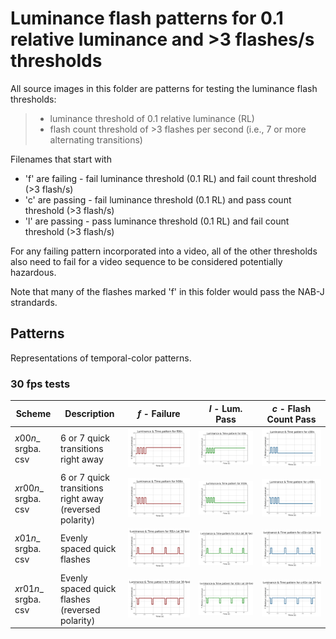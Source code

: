 # Luminance flash patterns for 0.1 relative luminance and >3 flashes/s thresholds
All source images in this folder are patterns for testing the luminance flash thresholds:
> - luminance threshold of 0.1 relative luminance (RL)
> - flash count threshold of >3 flashes per second (i.e., 7 or more alternating transitions)

Filenames that start with 
 - 'f' are failing - fail luminance threshold (0.1 RL) and fail count threshold (>3 flash/s)
 - 'c' are passing - fail luminance threshold (0.1 RL) and pass count threshold (>3 flash/s)
 - 'l' are passing - pass luminance threshold (0.1 RL) and fail count threshold (>3 flash/s)

For any failing pattern incorporated into a video, 
all of the other thresholds also need to fail for a video sequence to be 
considered potentially hazardous.

Note that many of the flashes marked 'f' in this folder would pass the NAB-J strandards.

## Patterns
Representations of temporal-color patterns.

### 30 fps tests

| Scheme | Description | *f* - Failure | *l* - Lum. Pass | *c* - Flash Count Pass |
| --- | --- | --- | --- | --- |
| *x*00*n*_ srgba. csv | 6 or 7 quick transitions right away | ![Failure with 7 quick transitions](./documentation/f00n_srgba.svg) | ![Low luminance pass with 7 quick transitions](./documentation/l00n_srgba.svg) | ![Count pass with 6 quick transitions](./documentation/c00n_srgba.svg) |
| *x*r00*n*_ srgba. csv | 6 or 7 quick transitions right away (reversed polarity) | ![Failure with 7 quick transitions (reversed polarity)](./documentation/fr00n_srgba.svg) | ![Low luminance pass with 7 quick transitions (reversed polarity)](./documentation/lr00n_srgba.svg) | ![Count pass with 6 quick transitions (reversed polarity)](./documentation/cr00n_srgba.svg) |
| *x*01*n*_ srgba. csv | Evenly spaced quick flashes | ![Failure with 4 quick, evenly spaced flashes](./documentation/f01n_srgba.svg) | ![Low luminance pass with 4 quick, evenly spaced flashes](./documentation/l01n_srgba.svg) | ![Count pass with 4 quick, evenly spaced flashes](./documentation/c01n_srgba.svg) |
| *x*r01*n*_ srgba. csv | Evenly spaced quick flashes (reversed polarity) | ![Failure with 4 quick, evenly spaced flashes (reversed polarity)](./documentation/fr01n_srgba.svg) | ![Low luminance pass with 4 quick, evenly spaced flashes (reversed polarity)](./documentation/lr01n_srgba.svg) | ![Count pass with 4 quick, evenly spaced flashes (reversed polarity)](./documentation/cr01n_srgba.svg) |
